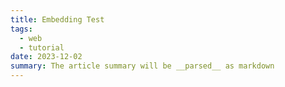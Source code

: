 ```yaml
---
title: Embedding Test
tags:
  - web
  - tutorial
date: 2023-12-02
summary: The article summary will be __parsed__ as markdown
---
```


